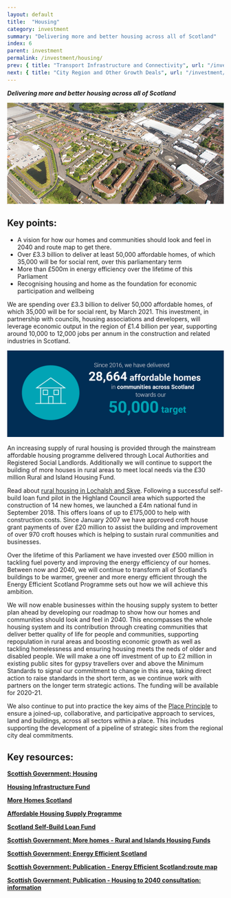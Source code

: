 ```yaml
---
layout: default
title:  "Housing"
category: investment
summary: "Delivering more and better housing across all of Scotland"
index: 6
parent: investment
permalink: /investment/housing/
prev: { title: "Transport Infrastructure and Connectivity", url: "/investment/transport-infrastructure/" }
next: { title: "City Region and Other Growth Deals", url: "/investment/city-region-deals/" }
---
```

***Delivering more and better housing across all of Scotland***

![A photograph of a newly built village in Dalmarnock](/assets/images/pageimages/Investment.7.jpg)

## Key points:

- A vision for how our homes and communities should look and feel in 2040 and route map to get there.
- Over £3.3 billion to deliver at least 50,000 affordable homes, of which 35,000 will be for social rent, over this parliamentary term
- More than £500m in energy efficiency over the lifetime of this Parliament
- Recognising housing and home as the foundation for economic participation and wellbeing

We are spending over £3.3 billion to deliver 50,000 affordable homes, of which 35,000 will be for social rent, by March 2021.  This investment, in partnership with councils, housing associations and developers, will leverage economic output in the region of £1.4 billion per year, supporting around 10,000 to 12,000 jobs per annum in the construction and related industries in Scotland.  


![Since 2016 we have delivered 28,664 affordable homes in communities across Scotland towards our 50,000 target](/assets/images/infographics/Investment.11.jpg)


An increasing supply of rural housing is provided through the mainstream affordable housing programme delivered through Local Authorities and Registered Social Landlords.
Additionally we will continue to support the building of more houses in rural areas to meet local needs via the £30 million Rural and Island Housing Fund.  

Read about [rural housing in Lochalsh and Skye](http://www.hie.co.uk/community-support/community-conference/videos.html). Following a successful self-build loan fund pilot in the Highland Council area which supported the construction of 14 new homes, we launched a £4m national fund in September 2018. This offers loans of up to £175,000 to help with construction costs. Since January 2007 we have approved croft house grant payments of over £20 million to assist the building and improvement of over 970 croft houses which is helping to sustain rural communities and businesses.  

Over the lifetime of this Parliament we have invested over £500 million in tackling fuel poverty and improving the energy efficiency of our homes. Between now and 2040, we will continue to transform all of Scotland’s buildings to be warmer, greener and more energy efficient through the Energy Efficient Scotland Programme sets out how we will achieve this ambition.  

We will now enable businesses within the housing supply system to better plan ahead by developing our roadmap to show how our homes and communities should look and feel in 2040.  This encompasses the whole housing system and its contribution through creating communities that deliver better quality of life for people and communities, supporting repopulation in rural areas and boosting economic growth as well as tackling homelessness and ensuring housing meets the neds of older and disabled people.  We will make a one off investment of up to £2 million in existing public sites for gypsy travellers over and above the Minimum Standards to signal our commitment to change in this area, taking direct action to raise standards in the short term, as we continue work with partners on the longer term strategic actions.  The funding will be available for 2020-21.  

We also continue to put into practice the key aims of the [Place Principle](https://www.gov.scot/publications/place-principle-introduction/) to ensure a joined-up, collaborative, and participative approach to services, land and buildings, across all sectors within a place. This includes supporting the development of a pipeline of strategic sites from the regional city deal commitments.  

## Key resources:

**[Scottish Government: Housing](https://www.gov.scot/housing/)**

**[Housing Infrastructure Fund](https://www.gov.scot/policies/more-homes/housing-infrastructure-fund/)**

**[More Homes Scotland](https://www.gov.scot/publications/more-homes-scotland/)**

**[Affordable Housing Supply Programme](https://www.gov.scot/policies/more-homes/affordable-housing-supply/)**

**[Scotland Self-Build Loan Fund](https://www.mygov.scot/self-build-loan-fund/)**

**[Scottish Government: More homes - Rural and Islands Housing Funds](https://www.gov.scot/policies/more-homes/rural-housing-fund/)**

**[Scottish Government: Energy Efficient Scotland](https://www.gov.scot/policies/energy-efficiency/energy-efficient-scotland/)**

**[Scottish Government: Publication - Energy Efficient Scotland:route map](https://www.gov.scot/publications/energy-efficient-scotland-route-map/)**

**[Scottish Government: Publication - Housing to 2040 consultation: information](https://www.gov.scot/publications/housing-2040/)**
